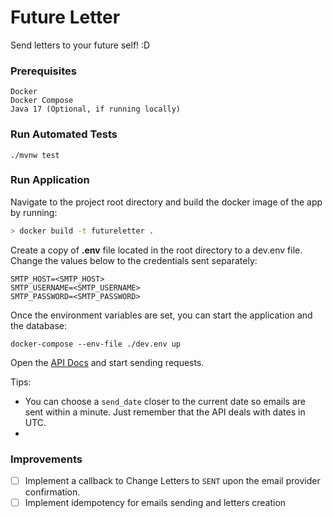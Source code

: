 # Future Letter
Send letters to your future self! :D

### Prerequisites
    Docker
    Docker Compose
    Java 17 (Optional, if running locally)

### Run Automated Tests
```
./mvnw test
```

### Run Application
Navigate to the project root directory and build the docker image of the app by running:
```bash
> docker build -t futureletter .
```

Create a copy of **.env** file located in the root directory to a dev.env file. Change the values below to the credentials sent separately:
```
SMTP_HOST=<SMTP_HOST>
SMTP_USERNAME=<SMTP_USERNAME>
SMTP_PASSWORD=<SMTP_PASSWORD>
```

Once the environment variables are set, you can start the application and the database:
```
docker-compose --env-file ./dev.env up
```

Open the [API Docs](http://localhost:8080) and start sending requests.

Tips:
- You can choose a `send_date` closer to the current date so emails are sent within a minute.
Just remember that the API deals with dates in UTC.
- 

### Improvements
- [ ] Implement a callback to Change Letters to `SENT` upon the email provider confirmation.
- [ ] Implement idempotency for emails sending and letters creation